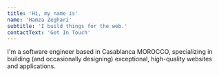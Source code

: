 ```yaml
---
title: 'Hi, my name is'
name: 'Hamza Zeghari'
subtitle: 'I build things for the web.'
contactText: 'Get In Touch'
---
```


I'm a software engineer based in Casablanca MOROCCO, specializing in building (and occasionally designing) exceptional, high-quality websites and applications.
